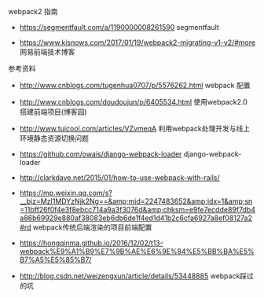 
webpack2 指南

* https://segmentfault.com/a/1190000008261590  segmentfault

* https://www.kisnows.com/2017/01/19/webpack2-migrating-v1-v2/#more   网易前端技术博客

参考资料

* http://www.cnblogs.com/tugenhua0707/p/5576262.html  webpack 配置

* http://www.cnblogs.com/doudoujun/p/6405534.html   使用webpack2.0 搭建前端项目(博客园)

* http://www.tuicool.com/articles/VZvmeqA  利用webpack处理开发与线上环境静态资源切换问题

* https://github.com/owais/django-webpack-loader   django-webpack-loader

* http://clarkdave.net/2015/01/how-to-use-webpack-with-rails/  

* https://mp.weixin.qq.com/s?__biz=MzI1MDYzNjk2Ng==&amp;mid=2247483652&amp;idx=1&amp;sn=11bff26f0f4e3f8ebcc714a9a3f3076d&amp;chksm=e9fe7ecdde89f7db4a86b69929e880af38083eb6db6de1f4ed1d41b2c6cfa6927a8ef08127a2#rd   webpack传统后端渲染的项目前端配置

* https://hongqinma.github.io/2016/12/02/t13-webpack%E9%A1%B9%E7%9B%AE%E6%9E%84%E5%BB%BA%E5%B7%A5%E5%85%B7/

*  http://blog.csdn.net/weizengxun/article/details/53448885  webpack踩过的坑
